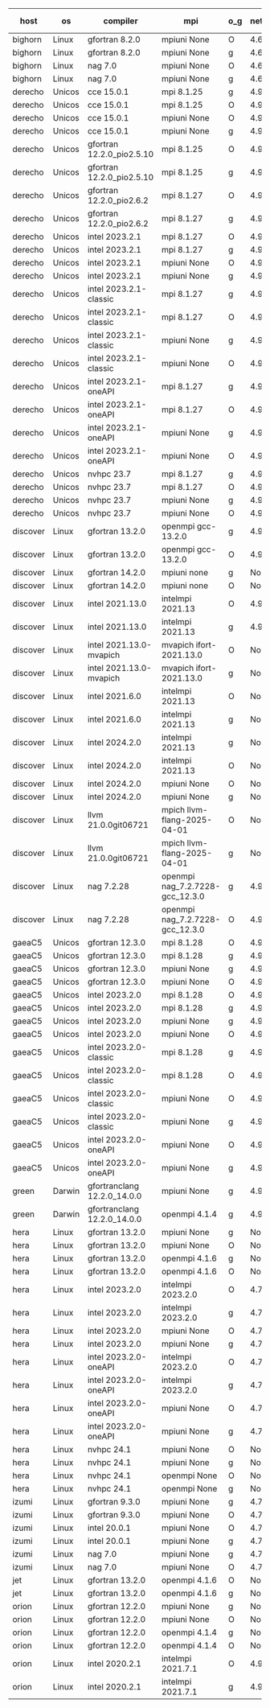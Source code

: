 

| host     | os       | compiler                              | mpi                      | o_g        | netcdf        | build       | u_pass          | u_fail          | s_pass            | s_fail            | e_pass             | e_fail             | nuopc_pass       | nuopc_fail       | artifacts link          |
|----------|----------|---------------------------------------|--------------------------|------------|---------------|-------------|-----------------|-----------------|-------------------|-------------------|--------------------|--------------------|------------------|------------------|-------------------------|
| bighorn | Linux | gfortran 8.2.0 | mpiuni None  | O | 4.6.1  | PASS | 12560 | 0 | 9 | 0 | 42 | 0 | None | None | <a href="https://github.com/esmf-org/esmf-test-artifacts/tree/d36f3d84e1cc6bb5daefa831e2815cc49f14d765/develop/gfortran/8.2.0/O/mpiuni/None" target="_blank">d36f3d8</a> | 
| bighorn | Linux | gfortran 8.2.0 | mpiuni None  | g | 4.6.1  | PASS | 12560 | 0 | 9 | 0 | 42 | 0 | None | None | <a href="https://github.com/esmf-org/esmf-test-artifacts/tree/d5ada1e9799efda69d9ddba11248d46bac6249ec/develop/gfortran/8.2.0/g/mpiuni/None" target="_blank">d5ada1e</a> | 
| bighorn | Linux | nag 7.0 | mpiuni None  | O | 4.6.1  | PASS | 12560 | 0 | 9 | 0 | 42 | 0 | None | None | <a href="https://github.com/esmf-org/esmf-test-artifacts/tree/355c8c56185cffc64863102f450ee578e20fddf1/develop/nag/7.0/O/mpiuni/None" target="_blank">355c8c5</a> | 
| bighorn | Linux | nag 7.0 | mpiuni None  | g | 4.6.1  | PASS | 12560 | 0 | 9 | 0 | 42 | 0 | None | None | <a href="https://github.com/esmf-org/esmf-test-artifacts/tree/285718964b446101b489335b5ebb474b2f92b41c/develop/nag/7.0/g/mpiuni/None" target="_blank">2857189</a> | 
| derecho | Unicos | cce 15.0.1 | mpi 8.1.25  | g | 4.9.2  | PASS | None | None | None | None | None | None | None | None | <a href="https://github.com/esmf-org/esmf-test-artifacts/tree/42b1e16ee2bbaa93dd0ba99b9c28d08fe87e4364/develop/cce/15.0.1/g/mpi/8.1.25" target="_blank">42b1e16</a> | 
| derecho | Unicos | cce 15.0.1 | mpi 8.1.25  | O | 4.9.2  | PASS | None | None | None | None | None | None | None | None | <a href="https://github.com/esmf-org/esmf-test-artifacts/tree/2c9cf3a51b5dc8db76bf2f8b129b6b7e2a53541f/develop/cce/15.0.1/O/mpi/8.1.25" target="_blank">2c9cf3a</a> | 
| derecho | Unicos | cce 15.0.1 | mpiuni None  | O | 4.9.2  | PASS | None | None | None | None | None | None | None | None | <a href="https://github.com/esmf-org/esmf-test-artifacts/tree/86f34ae836453dad517dffe5aa218c29dc01e3b1/develop/cce/15.0.1/O/mpiuni/None" target="_blank">86f34ae</a> | 
| derecho | Unicos | cce 15.0.1 | mpiuni None  | g | 4.9.2  | PASS | None | None | None | None | None | None | None | None | <a href="https://github.com/esmf-org/esmf-test-artifacts/tree/ff1543c00e04b53970f1953e627a6b880ff8b3fd/develop/cce/15.0.1/g/mpiuni/None" target="_blank">ff1543c</a> | 
| derecho | Unicos | gfortran 12.2.0_pio2.5.10 | mpi 8.1.25  | O | 4.9.2  | PASS | 14229 | 0 | 51 | 0 | 80 | 0 | 57 | 0 | <a href="https://github.com/esmf-org/esmf-test-artifacts/tree/941033e0f731740753aa1bae8e82780c95165c2c/develop/gfortran/12.2.0_pio2.5.10/O/mpi/8.1.25" target="_blank">941033e</a> | 
| derecho | Unicos | gfortran 12.2.0_pio2.5.10 | mpi 8.1.25  | g | 4.9.2  | PASS | 14229 | 0 | 51 | 0 | 80 | 0 | 57 | 0 | <a href="https://github.com/esmf-org/esmf-test-artifacts/tree/1e2d5343d645e88700d9e91e4daa470614596a47/develop/gfortran/12.2.0_pio2.5.10/g/mpi/8.1.25" target="_blank">1e2d534</a> | 
| derecho | Unicos | gfortran 12.2.0_pio2.6.2 | mpi 8.1.27  | O | 4.9.2  | PASS | 14229 | 0 | 51 | 0 | 80 | 0 | 57 | 0 | <a href="https://github.com/esmf-org/esmf-test-artifacts/tree/f8f4a004e739b4aa0b52b3733c270132042305e2/develop/gfortran/12.2.0_pio2.6.2/O/mpi/8.1.27" target="_blank">f8f4a00</a> | 
| derecho | Unicos | gfortran 12.2.0_pio2.6.2 | mpi 8.1.27  | g | 4.9.2  | PASS | 14229 | 0 | 51 | 0 | 80 | 0 | 57 | 0 | <a href="https://github.com/esmf-org/esmf-test-artifacts/tree/4d89360ae858201b7098c4131cf2c4c47fdedf7d/develop/gfortran/12.2.0_pio2.6.2/g/mpi/8.1.27" target="_blank">4d89360</a> | 
| derecho | Unicos | intel 2023.2.1 | mpi 8.1.27  | O | 4.9.2  | PASS | 14229 | 0 | 51 | 0 | 80 | 0 | 58 | 0 | <a href="https://github.com/esmf-org/esmf-test-artifacts/tree/f716ab95964cb8d6a43f584cc5a99246b8a69f28/develop/intel/2023.2.1/O/mpi/8.1.27" target="_blank">f716ab9</a> | 
| derecho | Unicos | intel 2023.2.1 | mpi 8.1.27  | g | 4.9.2  | PASS | 14229 | 0 | 51 | 0 | 80 | 0 | 58 | 0 | <a href="https://github.com/esmf-org/esmf-test-artifacts/tree/37f2aead83fdc6a3d3c18d3059fd20d37af1efb9/develop/intel/2023.2.1/g/mpi/8.1.27" target="_blank">37f2aea</a> | 
| derecho | Unicos | intel 2023.2.1 | mpiuni None  | O | 4.9.2  | PASS | 12560 | 0 | 9 | 0 | 42 | 0 | None | None | <a href="https://github.com/esmf-org/esmf-test-artifacts/tree/3a52ef4f4d7ed19844c625d956b7013a880b546d/develop/intel/2023.2.1/O/mpiuni/None" target="_blank">3a52ef4</a> | 
| derecho | Unicos | intel 2023.2.1 | mpiuni None  | g | 4.9.2  | PASS | 12560 | 0 | 9 | 0 | 42 | 0 | None | None | <a href="https://github.com/esmf-org/esmf-test-artifacts/tree/ecc47f958fed83899ead9f3c7b5c41bc0a7ada66/develop/intel/2023.2.1/g/mpiuni/None" target="_blank">ecc47f9</a> | 
| derecho | Unicos | intel 2023.2.1-classic | mpi 8.1.27  | g | 4.9.2  | PASS | 14229 | 0 | 51 | 0 | 80 | 0 | 57 | 0 | <a href="https://github.com/esmf-org/esmf-test-artifacts/tree/b1cef47949b9d21a66ceae350e5768385cbb7424/develop/intel/2023.2.1-classic/g/mpi/8.1.27" target="_blank">b1cef47</a> | 
| derecho | Unicos | intel 2023.2.1-classic | mpi 8.1.27  | O | 4.9.2  | PASS | 14229 | 0 | 51 | 0 | 80 | 0 | 57 | 0 | <a href="https://github.com/esmf-org/esmf-test-artifacts/tree/b5a7f6bf2660f7b445f8c84afbe5333c548363da/develop/intel/2023.2.1-classic/O/mpi/8.1.27" target="_blank">b5a7f6b</a> | 
| derecho | Unicos | intel 2023.2.1-classic | mpiuni None  | g | 4.9.2  | PASS | 12560 | 0 | 9 | 0 | 42 | 0 | None | None | <a href="https://github.com/esmf-org/esmf-test-artifacts/tree/3dddde66bde8bc29d79f61f47f0d911e6ae121a7/develop/intel/2023.2.1-classic/g/mpiuni/None" target="_blank">3dddde6</a> | 
| derecho | Unicos | intel 2023.2.1-classic | mpiuni None  | O | 4.9.2  | PASS | 12560 | 0 | 9 | 0 | 42 | 0 | None | None | <a href="https://github.com/esmf-org/esmf-test-artifacts/tree/2707596ef8ffbd8f70b50c0d7943529800a586f2/develop/intel/2023.2.1-classic/O/mpiuni/None" target="_blank">2707596</a> | 
| derecho | Unicos | intel 2023.2.1-oneAPI | mpi 8.1.27  | g | 4.9.2  | PASS | 14229 | 0 | 51 | 0 | 80 | 0 | 57 | 0 | <a href="https://github.com/esmf-org/esmf-test-artifacts/tree/65be4666102ae83df9d7669e6673a752acab30ec/develop/intel/2023.2.1-oneAPI/g/mpi/8.1.27" target="_blank">65be466</a> | 
| derecho | Unicos | intel 2023.2.1-oneAPI | mpi 8.1.27  | O | 4.9.2  | PASS | 14229 | 0 | 50 | 1 | 80 | 0 | 57 | 0 | <a href="https://github.com/esmf-org/esmf-test-artifacts/tree/4c8722105baa409467ca4731fa358bd1075a888c/develop/intel/2023.2.1-oneAPI/O/mpi/8.1.27" target="_blank">4c87221</a> | 
| derecho | Unicos | intel 2023.2.1-oneAPI | mpiuni None  | g | 4.9.2  | PASS | 12560 | 0 | 9 | 0 | 42 | 0 | None | None | <a href="https://github.com/esmf-org/esmf-test-artifacts/tree/f461eee1a2fbe7addf60524d13d4b9b29225cc18/develop/intel/2023.2.1-oneAPI/g/mpiuni/None" target="_blank">f461eee</a> | 
| derecho | Unicos | intel 2023.2.1-oneAPI | mpiuni None  | O | 4.9.2  | PASS | 12560 | 0 | 9 | 0 | 42 | 0 | None | None | <a href="https://github.com/esmf-org/esmf-test-artifacts/tree/4739a64ab17f0a2e6a5c51daed9606e627768faf/develop/intel/2023.2.1-oneAPI/O/mpiuni/None" target="_blank">4739a64</a> | 
| derecho | Unicos | nvhpc 23.7 | mpi 8.1.27  | g | 4.9.2  | PASS | None | None | None | None | None | None | None | None | <a href="https://github.com/esmf-org/esmf-test-artifacts/tree/3cd144a6e252715a9693b0e365fb50e7de6c2590/develop/nvhpc/23.7/g/mpi/8.1.27" target="_blank">3cd144a</a> | 
| derecho | Unicos | nvhpc 23.7 | mpi 8.1.27  | O | 4.9.2  | PASS | None | None | None | None | None | None | None | None | <a href="https://github.com/esmf-org/esmf-test-artifacts/tree/9051e5aedc02ae64c8e494d288cce0f269f7e266/develop/nvhpc/23.7/O/mpi/8.1.27" target="_blank">9051e5a</a> | 
| derecho | Unicos | nvhpc 23.7 | mpiuni None  | g | 4.9.2  | PASS | None | None | None | None | None | None | None | None | <a href="https://github.com/esmf-org/esmf-test-artifacts/tree/2af3f86d39c5da4a4d5001d916f59cf763ccd515/develop/nvhpc/23.7/g/mpiuni/None" target="_blank">2af3f86</a> | 
| derecho | Unicos | nvhpc 23.7 | mpiuni None  | O | 4.9.2  | PASS | None | None | None | None | None | None | None | None | <a href="https://github.com/esmf-org/esmf-test-artifacts/tree/ec30cca7421a0ace02b7677e73f94d4e0f18ab20/develop/nvhpc/23.7/O/mpiuni/None" target="_blank">ec30cca</a> | 
| discover | Linux | gfortran 13.2.0 | openmpi gcc-13.2.0  | g | 4.9.2  | PASS | 14229 | 0 | 51 | 0 | 80 | 0 | 57 | 0 | <a href="https://github.com/esmf-org/esmf-test-artifacts/tree/e6c283826d35f92b1a00ab8f1abf8bf2142a70c4/develop/gfortran/13.2.0/g/openmpi/gcc-13.2.0" target="_blank">e6c2838</a> | 
| discover | Linux | gfortran 13.2.0 | openmpi gcc-13.2.0  | O | 4.9.2  | PASS | 14229 | 0 | 51 | 0 | 80 | 0 | 57 | 0 | <a href="https://github.com/esmf-org/esmf-test-artifacts/tree/304ad9a86d1da15e4cc1cf71b711227632b524ff/develop/gfortran/13.2.0/O/openmpi/gcc-13.2.0" target="_blank">304ad9a</a> | 
| discover | Linux | gfortran 14.2.0 | mpiuni none  | g | None  | PASS | 12560 | 0 | 9 | 0 | 42 | 0 | None | None | <a href="https://github.com/esmf-org/esmf-test-artifacts/tree/18615d62dd6c3732ecf236dceec70ea4f72abfbd/develop/gfortran/14.2.0/g/mpiuni/none" target="_blank">18615d6</a> | 
| discover | Linux | gfortran 14.2.0 | mpiuni none  | O | None  | PASS | 12560 | 0 | 9 | 0 | 42 | 0 | None | None | <a href="https://github.com/esmf-org/esmf-test-artifacts/tree/03bbc5780de168b592dbafc52c37e5a528910a06/develop/gfortran/14.2.0/O/mpiuni/none" target="_blank">03bbc57</a> | 
| discover | Linux | intel 2021.13.0 | intelmpi 2021.13  | O | 4.9.2  | PASS | 14229 | 0 | 51 | 0 | 80 | 0 | 57 | 0 | <a href="https://github.com/esmf-org/esmf-test-artifacts/tree/9ce392f298c21859fd236812de0012937f9ebd21/develop/intel/2021.13.0/O/intelmpi/2021.13" target="_blank">9ce392f</a> | 
| discover | Linux | intel 2021.13.0 | intelmpi 2021.13  | g | 4.9.2  | PASS | 14229 | 0 | 51 | 0 | 80 | 0 | 57 | 0 | <a href="https://github.com/esmf-org/esmf-test-artifacts/tree/0d8d5453d61013cff84cb2a5cc82b2d9e3d3dc79/develop/intel/2021.13.0/g/intelmpi/2021.13" target="_blank">0d8d545</a> | 
| discover | Linux | intel 2021.13.0-mvapich | mvapich ifort-2021.13.0  | O | None  | PASS | 14229 | 0 | 51 | 0 | 80 | 0 | 57 | 0 | <a href="https://github.com/esmf-org/esmf-test-artifacts/tree/7cf4eb47c2c27b9735b9337f55b34dbf0fc1ab45/develop/intel/2021.13.0-mvapich/O/mvapich/ifort-2021.13.0" target="_blank">7cf4eb4</a> | 
| discover | Linux | intel 2021.13.0-mvapich | mvapich ifort-2021.13.0  | g | None  | PASS | 14229 | 0 | 51 | 0 | 80 | 0 | 57 | 0 | <a href="https://github.com/esmf-org/esmf-test-artifacts/tree/01662eab6a514fb899b53ebe7741ed2270dd210d/develop/intel/2021.13.0-mvapich/g/mvapich/ifort-2021.13.0" target="_blank">01662ea</a> | 
| discover | Linux | intel 2021.6.0 | intelmpi 2021.13  | O | None  | PASS | 14229 | 0 | 51 | 0 | 80 | 0 | 57 | 0 | <a href="https://github.com/esmf-org/esmf-test-artifacts/tree/64e4288eece207c3875ebfaa282d7b0bf3ba4567/develop/intel/2021.6.0/O/intelmpi/2021.13" target="_blank">64e4288</a> | 
| discover | Linux | intel 2021.6.0 | intelmpi 2021.13  | g | None  | PASS | 14229 | 0 | 51 | 0 | 80 | 0 | 57 | 0 | <a href="https://github.com/esmf-org/esmf-test-artifacts/tree/f27f9ddcb727bc7d510ce194fb3e383f639ef7da/develop/intel/2021.6.0/g/intelmpi/2021.13" target="_blank">f27f9dd</a> | 
| discover | Linux | intel 2024.2.0 | intelmpi 2021.13  | g | None  | PASS | 14228 | 1 | 51 | 0 | 80 | 0 | 57 | 0 | <a href="https://github.com/esmf-org/esmf-test-artifacts/tree/314ab58a5b1064c38404b8eff55fa2afa21a67c9/develop/intel/2024.2.0/g/intelmpi/2021.13" target="_blank">314ab58</a> | 
| discover | Linux | intel 2024.2.0 | intelmpi 2021.13  | O | None  | PASS | 14229 | 0 | 51 | 0 | 80 | 0 | 57 | 0 | <a href="https://github.com/esmf-org/esmf-test-artifacts/tree/7157ed6b8092372faa85b48705e037724a2c7f26/develop/intel/2024.2.0/O/intelmpi/2021.13" target="_blank">7157ed6</a> | 
| discover | Linux | intel 2024.2.0 | mpiuni None  | O | None  | PASS | 12560 | 0 | 9 | 0 | 42 | 0 | None | None | <a href="https://github.com/esmf-org/esmf-test-artifacts/tree/0fa97ff967d4b22822a5b464b29ab18523c70270/develop/intel/2024.2.0/O/mpiuni/None" target="_blank">0fa97ff</a> | 
| discover | Linux | intel 2024.2.0 | mpiuni None  | g | None  | PASS | 12559 | 1 | 9 | 0 | 42 | 0 | None | None | <a href="https://github.com/esmf-org/esmf-test-artifacts/tree/37f57f973481ea242847d35e55a50dbad44ae5db/develop/intel/2024.2.0/g/mpiuni/None" target="_blank">37f57f9</a> | 
| discover | Linux | llvm 21.0.0git06721 | mpich llvm-flang-2025-04-01  | O | None  | PASS | 14211 | 18 | 18 | 33 | 75 | 5 | 0 | 57 | <a href="https://github.com/esmf-org/esmf-test-artifacts/tree/f6f3cbd11115afb41e0125b88a68cedc8f3fc58a/develop/llvm/21.0.0git06721/O/mpich/llvm-flang-2025-04-01" target="_blank">f6f3cbd</a> | 
| discover | Linux | llvm 21.0.0git06721 | mpich llvm-flang-2025-04-01  | g | None  | PASS | 14211 | 18 | 18 | 33 | 75 | 5 | 0 | 57 | <a href="https://github.com/esmf-org/esmf-test-artifacts/tree/6d14a512666dbf3fbff91039764f120836db1a78/develop/llvm/21.0.0git06721/g/mpich/llvm-flang-2025-04-01" target="_blank">6d14a51</a> | 
| discover | Linux | nag 7.2.28 | openmpi nag_7.2.7228-gcc_12.3.0  | g | 4.9.2  | PASS | 14200 | 29 | 51 | 0 | 80 | 0 | 56 | 1 | <a href="https://github.com/esmf-org/esmf-test-artifacts/tree/a50981df35bd071dfd77d54584b85a1ca2557c51/develop/nag/7.2.28/g/openmpi/nag_7.2.7228-gcc_12.3.0" target="_blank">a50981d</a> | 
| discover | Linux | nag 7.2.28 | openmpi nag_7.2.7228-gcc_12.3.0  | O | 4.9.2  | PASS | 14229 | 0 | 51 | 0 | 80 | 0 | 56 | 1 | <a href="https://github.com/esmf-org/esmf-test-artifacts/tree/c74d7c8a0bee8428796264038fdbdc26ee3860b5/develop/nag/7.2.28/O/openmpi/nag_7.2.7228-gcc_12.3.0" target="_blank">c74d7c8</a> | 
| gaeaC5 | Unicos | gfortran 12.3.0 | mpi 8.1.28  | O | 4.9.0  | PASS | 14229 | 0 | 51 | 0 | 80 | 0 | 57 | 0 | <a href="https://github.com/esmf-org/esmf-test-artifacts/tree/ab7697437b32da668bd116b62856a89529bd5367/develop/gfortran/12.3.0/O/mpi/8.1.28" target="_blank">ab76974</a> | 
| gaeaC5 | Unicos | gfortran 12.3.0 | mpi 8.1.28  | g | 4.9.0  | PASS | None | None | None | None | None | None | None | None | <a href="https://github.com/esmf-org/esmf-test-artifacts/tree/d310f52b20a18d84a51c3ba14bc70cf4d10bf64c/develop/gfortran/12.3.0/g/mpi/8.1.28" target="_blank">d310f52</a> | 
| gaeaC5 | Unicos | gfortran 12.3.0 | mpiuni None  | g | 4.9.0  | PASS | None | None | None | None | None | None | None | None | <a href="https://github.com/esmf-org/esmf-test-artifacts/tree/739303f095d237d945956dd514dc7b70ab467c3b/develop/gfortran/12.3.0/g/mpiuni/None" target="_blank">739303f</a> | 
| gaeaC5 | Unicos | gfortran 12.3.0 | mpiuni None  | O | 4.9.0  | PASS | 12560 | 0 | 9 | 0 | 42 | 0 | None | None | <a href="https://github.com/esmf-org/esmf-test-artifacts/tree/1bb6a3c614642d1ee6d1b48a967826363a75f620/develop/gfortran/12.3.0/O/mpiuni/None" target="_blank">1bb6a3c</a> | 
| gaeaC5 | Unicos | intel 2023.2.0 | mpi 8.1.28  | O | 4.9.0  | PASS | None | None | None | None | None | None | None | None | <a href="https://github.com/esmf-org/esmf-test-artifacts/tree/19362fdff2e708d085acdf04f5dd7e789e7c0be2/develop/intel/2023.2.0/O/mpi/8.1.28" target="_blank">19362fd</a> | 
| gaeaC5 | Unicos | intel 2023.2.0 | mpi 8.1.28  | g | 4.9.0  | PASS | None | None | None | None | None | None | None | None | <a href="https://github.com/esmf-org/esmf-test-artifacts/tree/2ed5eb700f886c3e16414ab484decdb2eb81686c/develop/intel/2023.2.0/g/mpi/8.1.28" target="_blank">2ed5eb7</a> | 
| gaeaC5 | Unicos | intel 2023.2.0 | mpiuni None  | g | 4.9.0  | PASS | None | None | None | None | None | None | None | None | <a href="https://github.com/esmf-org/esmf-test-artifacts/tree/22fddf27379a9005b235a5cfee7cbf98e63d818f/develop/intel/2023.2.0/g/mpiuni/None" target="_blank">22fddf2</a> | 
| gaeaC5 | Unicos | intel 2023.2.0 | mpiuni None  | O | 4.9.0  | PASS | 12560 | 0 | 9 | 0 | 42 | 0 | None | None | <a href="https://github.com/esmf-org/esmf-test-artifacts/tree/edf762076ee58c45625def185ec9cae7e20cf17b/develop/intel/2023.2.0/O/mpiuni/None" target="_blank">edf7620</a> | 
| gaeaC5 | Unicos | intel 2023.2.0-classic | mpi 8.1.28  | g | 4.9.0  | PASS | None | None | None | None | None | None | None | None | <a href="https://github.com/esmf-org/esmf-test-artifacts/tree/6b61b45f827b42e2ee1d0b11e6613275c3cc42fd/develop/intel/2023.2.0-classic/g/mpi/8.1.28" target="_blank">6b61b45</a> | 
| gaeaC5 | Unicos | intel 2023.2.0-classic | mpi 8.1.28  | O | 4.9.0  | PASS | 14229 | 0 | 51 | 0 | 80 | 0 | 57 | 0 | <a href="https://github.com/esmf-org/esmf-test-artifacts/tree/7b0317286d9c929f743bbe243e95838a0a74fe00/develop/intel/2023.2.0-classic/O/mpi/8.1.28" target="_blank">7b03172</a> | 
| gaeaC5 | Unicos | intel 2023.2.0-classic | mpiuni None  | O | 4.9.0  | PASS | None | None | None | None | None | None | None | None | <a href="https://github.com/esmf-org/esmf-test-artifacts/tree/2c7beaf9d773fa983cee3d5decd0b70acf0e0ac9/develop/intel/2023.2.0-classic/O/mpiuni/None" target="_blank">2c7beaf</a> | 
| gaeaC5 | Unicos | intel 2023.2.0-classic | mpiuni None  | g | 4.9.0  | PASS | None | None | None | None | None | None | None | None | <a href="https://github.com/esmf-org/esmf-test-artifacts/tree/0a742af7409914475d9981222536c69fa9808311/develop/intel/2023.2.0-classic/g/mpiuni/None" target="_blank">0a742af</a> | 
| gaeaC5 | Unicos | intel 2023.2.0-oneAPI | mpiuni None  | O | 4.9.0  | PASS | 12560 | 0 | 9 | 0 | 42 | 0 | None | None | <a href="https://github.com/esmf-org/esmf-test-artifacts/tree/9e56e0048d7a4a08ae5481b84713674045580526/develop/intel/2023.2.0-oneAPI/O/mpiuni/None" target="_blank">9e56e00</a> | 
| gaeaC5 | Unicos | intel 2023.2.0-oneAPI | mpiuni None  | g | 4.9.0  | PASS | 12560 | 0 | 9 | 0 | 42 | 0 | None | None | <a href="https://github.com/esmf-org/esmf-test-artifacts/tree/d2983ea1e5c77d080b007a96cc8387789e0ff00b/develop/intel/2023.2.0-oneAPI/g/mpiuni/None" target="_blank">d2983ea</a> | 
| green | Darwin | gfortranclang 12.2.0_14.0.0 | mpiuni None  | g | 4.9.3  | PASS | 12560 | 0 | 9 | 0 | 42 | 0 | None | None | <a href="https://github.com/esmf-org/esmf-test-artifacts/tree/e405d87447e44ec39e17bcb9a95b550f90c02857/develop/gfortranclang/12.2.0_14.0.0/g/mpiuni/None" target="_blank">e405d87</a> | 
| green | Darwin | gfortranclang 12.2.0_14.0.0 | openmpi 4.1.4  | g | 4.9.3  | PASS | 14229 | 0 | 51 | 0 | 80 | 0 | 58 | 0 | <a href="https://github.com/esmf-org/esmf-test-artifacts/tree/7b66b082afd9980166b0730ac8ddbf94ee13f4a3/develop/gfortranclang/12.2.0_14.0.0/g/openmpi/4.1.4" target="_blank">7b66b08</a> | 
| hera | Linux | gfortran 13.2.0 | mpiuni None  | g | None  | PASS | 12560 | 0 | 9 | 0 | 42 | 0 | None | None | <a href="https://github.com/esmf-org/esmf-test-artifacts/tree/9325bb00472879730e89b1da5a47b8715818972c/develop/gfortran/13.2.0/g/mpiuni/None" target="_blank">9325bb0</a> | 
| hera | Linux | gfortran 13.2.0 | mpiuni None  | O | None  | PASS | 12560 | 0 | 9 | 0 | 42 | 0 | None | None | <a href="https://github.com/esmf-org/esmf-test-artifacts/tree/c6a5c8cdaaeecece7d70ddb2e14632cb30ca48f7/develop/gfortran/13.2.0/O/mpiuni/None" target="_blank">c6a5c8c</a> | 
| hera | Linux | gfortran 13.2.0 | openmpi 4.1.6  | g | None  | PASS | 14229 | 0 | 51 | 0 | 80 | 0 | 57 | 0 | <a href="https://github.com/esmf-org/esmf-test-artifacts/tree/c23533c57fd25bfe9f5a8346bbaefaadc41c5500/develop/gfortran/13.2.0/g/openmpi/4.1.6" target="_blank">c23533c</a> | 
| hera | Linux | gfortran 13.2.0 | openmpi 4.1.6  | O | None  | PASS | 14229 | 0 | 51 | 0 | 80 | 0 | 57 | 0 | <a href="https://github.com/esmf-org/esmf-test-artifacts/tree/9482a51f5a52a0e482e754935df67b59525d09df/develop/gfortran/13.2.0/O/openmpi/4.1.6" target="_blank">9482a51</a> | 
| hera | Linux | intel 2023.2.0 | intelmpi 2023.2.0  | O | 4.7.0  | PASS | 14229 | 0 | 51 | 0 | 80 | 0 | 57 | 0 | <a href="https://github.com/esmf-org/esmf-test-artifacts/tree/8e8cb0c5940d2542d42715a3ce9904d1dab90139/develop/intel/2023.2.0/O/intelmpi/2023.2.0" target="_blank">8e8cb0c</a> | 
| hera | Linux | intel 2023.2.0 | intelmpi 2023.2.0  | g | 4.7.0  | PASS | None | None | None | None | None | None | None | None | <a href="https://github.com/esmf-org/esmf-test-artifacts/tree/314f3bff0b9b343c6be8e26d3acb800bb7f76648/develop/intel/2023.2.0/g/intelmpi/2023.2.0" target="_blank">314f3bf</a> | 
| hera | Linux | intel 2023.2.0 | mpiuni None  | O | 4.7.0  | PASS | 12560 | 0 | 9 | 0 | 42 | 0 | None | None | <a href="https://github.com/esmf-org/esmf-test-artifacts/tree/c364baaed152d864895be0991b455934727ae17d/develop/intel/2023.2.0/O/mpiuni/None" target="_blank">c364baa</a> | 
| hera | Linux | intel 2023.2.0 | mpiuni None  | g | 4.7.0  | PASS | 12560 | 0 | 9 | 0 | 42 | 0 | None | None | <a href="https://github.com/esmf-org/esmf-test-artifacts/tree/5a489af48c0fb6e845e524e228a18b507e40fe01/develop/intel/2023.2.0/g/mpiuni/None" target="_blank">5a489af</a> | 
| hera | Linux | intel 2023.2.0-oneAPI | intelmpi 2023.2.0  | O | 4.7.0  | PASS | None | None | None | None | None | None | None | None | <a href="https://github.com/esmf-org/esmf-test-artifacts/tree/13299db888c9257552780c1b1114e59abda6edb2/develop/intel/2023.2.0-oneAPI/O/intelmpi/2023.2.0" target="_blank">13299db</a> | 
| hera | Linux | intel 2023.2.0-oneAPI | intelmpi 2023.2.0  | g | 4.7.0  | PASS | 14229 | 0 | 51 | 0 | 80 | 0 | 57 | 0 | <a href="https://github.com/esmf-org/esmf-test-artifacts/tree/647e855b5a14a4d0662810b06de51e72e02bb69b/develop/intel/2023.2.0-oneAPI/g/intelmpi/2023.2.0" target="_blank">647e855</a> | 
| hera | Linux | intel 2023.2.0-oneAPI | mpiuni None  | O | 4.7.0  | PASS | 12560 | 0 | 9 | 0 | 42 | 0 | None | None | <a href="https://github.com/esmf-org/esmf-test-artifacts/tree/ef9883b673c88f63a90f34dec88f8f28feb04412/develop/intel/2023.2.0-oneAPI/O/mpiuni/None" target="_blank">ef9883b</a> | 
| hera | Linux | intel 2023.2.0-oneAPI | mpiuni None  | g | 4.7.0  | PASS | 12560 | 0 | 9 | 0 | 42 | 0 | None | None | <a href="https://github.com/esmf-org/esmf-test-artifacts/tree/96069c1fbc779e3ed6ce15be56f50af228760b58/develop/intel/2023.2.0-oneAPI/g/mpiuni/None" target="_blank">96069c1</a> | 
| hera | Linux | nvhpc 24.1 | mpiuni None  | O | None  | PASS | 12560 | 0 | 9 | 0 | 42 | 0 | None | None | <a href="https://github.com/esmf-org/esmf-test-artifacts/tree/882c030edba413ddf06a8eceafe01d979bae9141/develop/nvhpc/24.1/O/mpiuni/None" target="_blank">882c030</a> | 
| hera | Linux | nvhpc 24.1 | mpiuni None  | g | None  | PASS | 12560 | 0 | 9 | 0 | 42 | 0 | None | None | <a href="https://github.com/esmf-org/esmf-test-artifacts/tree/3b30664ceb2b78cf4e6bbf38636ea5c9c7ad26d3/develop/nvhpc/24.1/g/mpiuni/None" target="_blank">3b30664</a> | 
| hera | Linux | nvhpc 24.1 | openmpi None  | O | None  | PASS | 14229 | 0 | 51 | 0 | 80 | 0 | 57 | 0 | <a href="https://github.com/esmf-org/esmf-test-artifacts/tree/ee43e893e0451d35ab0bb34046a1ad317b769745/develop/nvhpc/24.1/O/openmpi/None" target="_blank">ee43e89</a> | 
| hera | Linux | nvhpc 24.1 | openmpi None  | g | None  | PASS | 14229 | 0 | 51 | 0 | 80 | 0 | 57 | 0 | <a href="https://github.com/esmf-org/esmf-test-artifacts/tree/0c45be36d69a33e1d5e5bd8890f0e5d4e0b068e5/develop/nvhpc/24.1/g/openmpi/None" target="_blank">0c45be3</a> | 
| izumi | Linux | gfortran 9.3.0 | mpiuni None  | g | 4.7.4  | PASS | 12560 | 0 | 9 | 0 | 42 | 0 | None | None | <a href="https://github.com/esmf-org/esmf-test-artifacts/tree/1f62d8e6d811ed67bf8c159d25659ff1a43b3da2/develop/gfortran/9.3.0/g/mpiuni/None" target="_blank">1f62d8e</a> | 
| izumi | Linux | gfortran 9.3.0 | mpiuni None  | O | 4.7.4  | PASS | 12560 | 0 | 9 | 0 | 42 | 0 | None | None | <a href="https://github.com/esmf-org/esmf-test-artifacts/tree/87bdb7593b430f7d61da262a3b2c3eb1e9d0609e/develop/gfortran/9.3.0/O/mpiuni/None" target="_blank">87bdb75</a> | 
| izumi | Linux | intel 20.0.1 | mpiuni None  | O | 4.7.4  | PASS | 12560 | 0 | 9 | 0 | 42 | 0 | None | None | <a href="https://github.com/esmf-org/esmf-test-artifacts/tree/98191fa85cf5c19c384a7d92f3c53155cdbbf2a3/develop/intel/20.0.1/O/mpiuni/None" target="_blank">98191fa</a> | 
| izumi | Linux | intel 20.0.1 | mpiuni None  | g | 4.7.4  | PASS | 12560 | 0 | 9 | 0 | 42 | 0 | None | None | <a href="https://github.com/esmf-org/esmf-test-artifacts/tree/a0f4ba0478e34554f8ddb176612ebcd5337722f4/develop/intel/20.0.1/g/mpiuni/None" target="_blank">a0f4ba0</a> | 
| izumi | Linux | nag 7.0 | mpiuni None  | g | 4.7.4  | PASS | 12560 | 0 | 9 | 0 | 42 | 0 | None | None | <a href="https://github.com/esmf-org/esmf-test-artifacts/tree/dc004e9bb228114f76ad316f900f1ec65f2d818c/develop/nag/7.0/g/mpiuni/None" target="_blank">dc004e9</a> | 
| izumi | Linux | nag 7.0 | mpiuni None  | O | 4.7.4  | PASS | 12560 | 0 | 9 | 0 | 42 | 0 | None | None | <a href="https://github.com/esmf-org/esmf-test-artifacts/tree/243f265206e7f485a7e6641e27a051ec2041e23c/develop/nag/7.0/O/mpiuni/None" target="_blank">243f265</a> | 
| jet | Linux | gfortran 13.2.0 | openmpi 4.1.6  | O | None  | PASS | 14229 | 0 | 51 | 0 | 80 | 0 | 57 | 0 | <a href="https://github.com/esmf-org/esmf-test-artifacts/tree/e39a462a818dceecc89b6501c2596518b4616a25/develop/gfortran/13.2.0/O/openmpi/4.1.6" target="_blank">e39a462</a> | 
| jet | Linux | gfortran 13.2.0 | openmpi 4.1.6  | g | None  | PASS | 14229 | 0 | 51 | 0 | 80 | 0 | 57 | 0 | <a href="https://github.com/esmf-org/esmf-test-artifacts/tree/0c546579ab32f0c10fdc74236c4c371b67338031/develop/gfortran/13.2.0/g/openmpi/4.1.6" target="_blank">0c54657</a> | 
| orion | Linux | gfortran 12.2.0 | mpiuni None  | g | None  | PASS | 12560 | 0 | 9 | 0 | 42 | 0 | None | None | <a href="https://github.com/esmf-org/esmf-test-artifacts/tree/bb59511b22b2b9fa6fea48ea3bca4db40766a6c7/develop/gfortran/12.2.0/g/mpiuni/None" target="_blank">bb59511</a> | 
| orion | Linux | gfortran 12.2.0 | mpiuni None  | O | None  | PASS | 12560 | 0 | 9 | 0 | 42 | 0 | None | None | <a href="https://github.com/esmf-org/esmf-test-artifacts/tree/9b222444593b08b754447d63ff3e33a261f93beb/develop/gfortran/12.2.0/O/mpiuni/None" target="_blank">9b22244</a> | 
| orion | Linux | gfortran 12.2.0 | openmpi 4.1.4  | g | None  | PASS | 14229 | 0 | 51 | 0 | 80 | 0 | 57 | 0 | <a href="https://github.com/esmf-org/esmf-test-artifacts/tree/05a5ba0347e2e6075e734af96c30de177eec8480/develop/gfortran/12.2.0/g/openmpi/4.1.4" target="_blank">05a5ba0</a> | 
| orion | Linux | gfortran 12.2.0 | openmpi 4.1.4  | O | None  | PASS | 14229 | 0 | 51 | 0 | 80 | 0 | 57 | 0 | <a href="https://github.com/esmf-org/esmf-test-artifacts/tree/495775eb1d5555b4359c5d4d41f3537567030702/develop/gfortran/12.2.0/O/openmpi/4.1.4" target="_blank">495775e</a> | 
| orion | Linux | intel 2020.2.1 | intelmpi 2021.7.1  | O | 4.9.2  | PASS | 14229 | 0 | 51 | 0 | 80 | 0 | 57 | 0 | <a href="https://github.com/esmf-org/esmf-test-artifacts/tree/020e6fafc0364eea75edde390de771407fd8df60/develop/intel/2020.2.1/O/intelmpi/2021.7.1" target="_blank">020e6fa</a> | 
| orion | Linux | intel 2020.2.1 | intelmpi 2021.7.1  | g | 4.9.2  | PASS | 14229 | 0 | 51 | 0 | 80 | 0 | 57 | 0 | <a href="https://github.com/esmf-org/esmf-test-artifacts/tree/fa3d53a91e6f7eaed1a371d5ac9c5accb9db6a08/develop/intel/2020.2.1/g/intelmpi/2021.7.1" target="_blank">fa3d53a</a> | 

